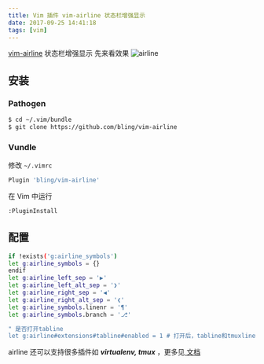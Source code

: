 ```yaml
---
title: Vim 插件 vim-airline 状态栏增强显示
date: 2017-09-25 14:41:18
tags: [vim]
---
```


[vim-airline](https://github.com/bling/vim-airline) 状态栏增强显示
先来看效果
![airline](/images/airline.png)

<!-- more -->
<!-- toc -->
## 安装
### Pathogen
```bash
$ cd ~/.vim/bundle
$ git clone https://github.com/bling/vim-airline
```

### Vundle
修改 `~/.vimrc`
```bash
Plugin 'bling/vim-airline'
```
在 Vim 中运行
```bash
:PluginInstall
```

## 配置
```bash
if !exists('g:airline_symbols')
let g:airline_symbols = {}
endif
let g:airline_left_sep = '▶'
let g:airline_left_alt_sep = '❯'
let g:airline_right_sep = '◀'
let g:airline_right_alt_sep = '❮'
let g:airline_symbols.linenr = '¶'
let g:airline_symbols.branch = '⎇'

" 是否打开tabline
let g:airline#extensions#tabline#enabled = 1 # 打开后，tabline和tmuxline都可以得到增强
```
airline 还可以支持很多插件如 ***virtualenv, tmux*** ，更多见[ 文档 ](https://github.com/bling/vim-airline#features)
